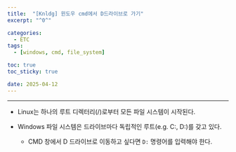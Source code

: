 ```yaml
---
title:  "[Knldg] 윈도우 cmd에서 D드라이브로 가기"
excerpt: "^0^"

categories:
  - ETC
tags:
  - [windows, cmd, file_system]

toc: true
toc_sticky: true

date: 2025-04-12
---
```

---

- Linux는 하나의 루트 디렉터리(/)로부터 모든 파일 시스템이 시작된다. 

- Windows 파일 시스템은 드라이브마다 독립적인 루트(e.g. C:, D:)를 갖고 있다. 

  - CMD 창에서 D 드라이브로 이동하고 싶다면 `D:` 명령어를 입력해야 한다.